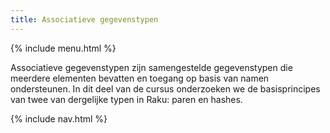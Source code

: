 ```yaml
---
title: Associatieve gegevenstypen
---
```


{% include menu.html %}

Associatieve gegevenstypen zijn samengestelde gegevenstypen die meerdere elementen bevatten en toegang op basis van namen ondersteunen. In dit deel van de cursus onderzoeken we de basisprincipes van twee van dergelijke typen in Raku: paren en hashes.

{% include nav.html %}